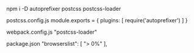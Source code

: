 npm i -D
autoprefixer
postcss
postcss-loader

postcss.config.js
module.exports = {
  plugins: [
    require('autoprefixer')
  ]
}

webpack.config.js
"postcss-loader"

package.json
"browserslist": [
    "> 0%"
  ],
